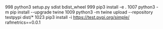   998  python3 setup.py sdist bdist_wheel
  999  pip3 install -e .
 1007  python3 -m pip install --upgrade twine
 1009  python3 -m twine upload --repository testpypi dist/*
 1023  pip3 install -i https://test.pypi.org/simple/ rafmetrics==0.0.1

